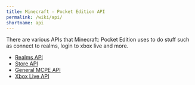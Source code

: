 ```yaml
---
title: Minecraft - Pocket Edition API
permalink: /wiki/api/
shortname: api
---
```

There are various APIs that Minecraft: Pocket Edition uses to do stuff such as connect to realms, login to xbox live and more.
  
* [Realms API](realms/)  
* [Store API](store/)  
* [General MCPE API](mcpe/)  
* [Xbox Live API](xboxlive/)  
